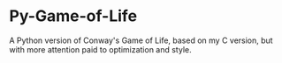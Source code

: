 # Py-Game-of-Life

A Python version of Conway's Game of Life, based on my C version, but with more attention paid to optimization and style.
